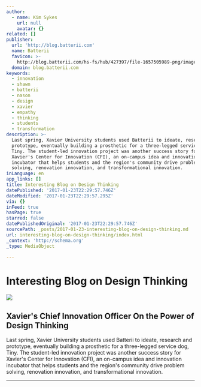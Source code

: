 ```yaml
---
author:
  - name: Kim Sykes
    url: null
    avatar: {}
related: []
publisher:
  url: 'http://blog.batterii.com'
  name: Batterii
  favicon: >-
    http://blog.batterii.com/hs-fs/hub/427397/file-1657505989-png/images/favicon.png?t=1485199236685
  domain: blog.batterii.com
keywords:
  - innovation
  - shawn
  - batterii
  - nason
  - design
  - xavier
  - empathy
  - thinking
  - students
  - transformation
description: >-
  Last spring, Xavier University students used Batterii to ideate, research and
  prototype, eventually building a prosthetic for a three-legged service dog,
  Tiny. The student-led innovation project was another success story for
  Xavier's Center for Innovation (CFI), an on-campus idea and innovation
  incubator that helps students and the region's community drive problem
  solving, renovation innovation, and transformational innovation.
inLanguage: en
app_links: []
title: Interesting Blog on Design Thinking
datePublished: '2017-01-23T22:29:57.746Z'
dateModified: '2017-01-23T22:29:57.295Z'
via: {}
inFeed: true
hasPage: true
starred: false
datePublishedOriginal: '2017-01-23T22:29:57.746Z'
sourcePath: _posts/2017-01-23-interesting-blog-on-design-thinking.md
url: interesting-blog-on-design-thinking/index.html
_context: 'http://schema.org'
_type: MediaObject

---
```

# Interesting Blog on Design Thinking

<article style=""><img src="https://imgflo.herokuapp.com/graph/2b2431f8e7ba7b0/9307671a069a423ec4b84fb3a9eaa0fb/noop?input=http%3A%2F%2Fblog.batterii.com%2Fhubfs%2FThe_power_of_design_thinking.jpg%23keepProtocol" /><h1>Xavier's Chief Innovation Officer On the Power of Design Thinking</h1><p>Last spring, Xavier University students used Batterii to ideate, research and prototype, eventually building a prosthetic for a three-legged service dog, Tiny. The student-led innovation project was another success story for Xavier's Center for Innovation (CFI), an on-campus idea and innovation incubator that helps students and the region's community drive problem solving, renovation innovation, and transformational innovation.</p></article>

---